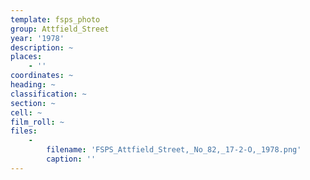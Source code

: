 ```yaml
---
template: fsps_photo
group: Attfield_Street
year: '1978'
description: ~
places:
    - ''
coordinates: ~
heading: ~
classification: ~
section: ~
cell: ~
film_roll: ~
files:
    -
        filename: 'FSPS_Attfield_Street,_No_82,_17-2-O,_1978.png'
        caption: ''
---
```


